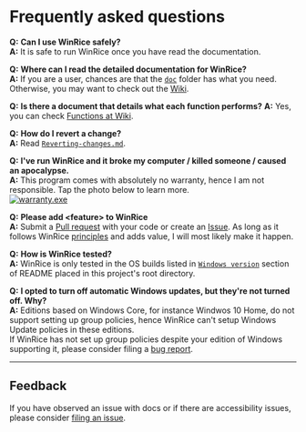 # Frequently asked questions

**Q:** **Can I use WinRice safely?**   
**A:** It is safe to run WinRice once you have read the documentation.

**Q:** **Where can I read the detailed documentation for WinRice?**  
**A:** If you are a user, chances are that the [`doc`](https://github.com/pratyakshm/WinRice/tree/main/doc) folder has what you need.   
Otherwise, you may want to check out the [Wiki](https://github.com/pratyakshm/WinRice/wiki).

**Q:** **Is there a document that details what each function performs?**
**A:** Yes, you can check [Functions at Wiki](https://github.com/pratyakshm/WinRice/wiki/Functions).

**Q:** **How do I revert a change?**  
**A:** Read [`Reverting-changes.md`](https://github.com/pratyakshm/WinRice/blob/main/doc/Reverting-changes.md).

**Q:** **I've run WinRice and it broke my computer / killed someone / caused an apocalypse.**   
**A:** This program comes with absolutely no warranty, hence I am not responsible. Tap the photo below to learn more.  
[![warranty.exe](https://i.imgur.com/lfqKSzz.png)](https://github.com/pratyakshm/WinRice/blob/main/LICENSE#L589-L598)

**Q:** **Please add &lt;feature&gt; to WinRice**   
**A:** Submit a [Pull request](https://github.com/pratyakshm/WinRice/pulls) with your code or create an [Issue](https://github.com/pratyakshm/WinRice/issues). As long as it follows WinRice [principles](https://github.com/pratyakshm/WinRice/wiki/Principles) and adds value, I will most likely make it happen.

**Q:** **How is WinRice tested?**  
**A:** WinRice is only tested in the OS builds listed in [`Windows version`](https://github.com/pratyakshm/WinRice#windows-version) section of README placed in this project's root directory. 

**Q:** **I opted to turn off automatic Windows updates, but they're not turned off. Why?**   
**A:** Editions based on Windows Core, for instance Windwos 10 Home, do not support setting up group policies, hence WinRice can't setup Windows Update policies in these editions.   
If WinRice has not set up group policies despite your edition of Windows supporting it, please consider filing a [bug report](https://github.com/pratyakshm/WinRice/issues/new?assignees=pratyakshm&labels=Issue-Bug&template=bug_report.yaml&title=Bug%3A+).  

***

## Feedback
If you have observed an issue with docs or if there are accessibility issues, please consider [filing an issue](https://github.com/pratyakshm/WinRice/issues/new?assignees=pratyakshm&labels=Issue-Docs&template=doc_issue.yaml&title=Docs+issue%3A+).
